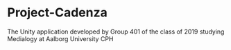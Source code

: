 # Project-Cadenza
The Unity application developed by Group 401 of the class of 2019 studying Medialogy at Aalborg University CPH
